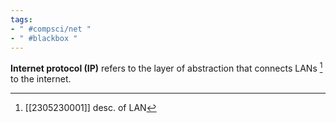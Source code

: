 ```yaml
---
tags:
- " #compsci/net "
- " #blackbox "
---
```


**Internet protocol (IP)** refers to the layer of abstraction that connects LANs [^1] to the internet.  <!--SR:!2024-04-17,218,270-->

[^1]: [[2305230001]] desc. of LAN